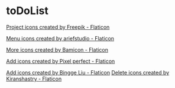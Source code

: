# toDoList

<a href="https://www.flaticon.com/free-icons/project" title="project icons">Project icons created by Freepik - Flaticon</a>


<a href="https://www.flaticon.com/free-icons/menu" title="menu icons">Menu icons created by ariefstudio - Flaticon</a>

<a href="https://www.flaticon.com/free-icons/more" title="more icons">More icons created by Bamicon - Flaticon</a>

<a href="https://www.flaticon.com/free-icons/add" title="add icons">Add icons created by Pixel perfect - Flaticon</a>

<a href="https://www.flaticon.com/free-icons/add" title="add icons">Add icons created by Bingge Liu - Flaticon</a>
<a href="https://www.flaticon.com/free-icons/delete" title="delete icons">Delete icons created by Kiranshastry - Flaticon</a>